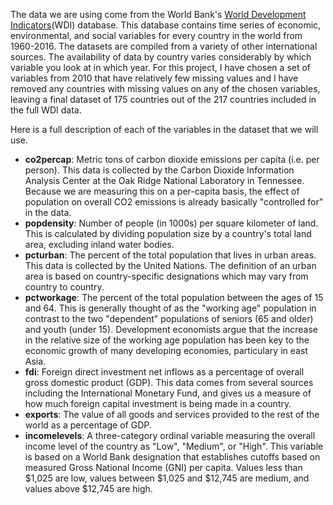 The data we are using come from the World Bank's [World Development Indicators](http://data.worldbank.org/data-catalog/world-development-indicators)(WDI) database. This database contains time series of economic, environmental, and social variables for every country in the world from 1960-2016. The datasets are compiled from a variety of other international sources. The availability of data by country varies considerably by which variable you look at in which year. For this project, I have chosen a set of variables from 2010 that have relatively few missing values and I have removed any countries with missing values on any of the chosen variables, leaving a final dataset of 175 countries out of the 217 countries included in the full WDI data. 

Here is a full description of each of the variables in the dataset that we will use. 

- **co2percap**: Metric tons of carbon dioxide emissions per capita (i.e. per person). This data is collected by the Carbon Dioxide Information Analysis Center at the Oak Ridge National Laboratory in Tennessee. Because we are measuring this on a per-capita basis, the effect of population on overall CO2 emissions is already basically "controlled for" in the data. 
- **popdensity**: Number of people (in 1000s) per square kilometer of land. This is calculated by dividing population size by a country's total land area, excluding inland water bodies. 
- **pcturban**: The percent of the total population that lives in urban areas. This data is collected by the United Nations. The definition of an urban area is based on country-specific designations which may vary from country to country. 
- **pctworkage**: The percent of the total population between the ages of 15 and 64. This is generally thought of as the "working age" population in contrast to the two "dependent" populations of seniors (65 and older) and youth (under 15). Development economists argue that the increase in the relative size of the working age population has been key to the economic growth of many developing economies, particulary in east Asia. 
- **fdi**: Foreign direct investment net inflows as a percentage of overall gross domestic product (GDP). This data comes from several sources including the International Monetary Fund, and gives us a measure of how much foreign capital investment is being made in a country. 
- **exports**: The value of all goods and services provided to the rest of the world as a percentage of GDP. 
- **incomelevels**: A three-category ordinal variable measuring the overall income level of the country as "Low", "Medium", or "High". This variable is based on a World Bank designation that establishes cutoffs based on measured Gross National Income (GNI) per capita. Values less than \$1,025 are low, values between \$1,025 and \$12,745 are medium, and values above \$12,745 are high. 